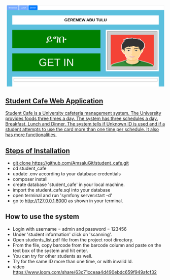 

<img src="public/img/student_cafe.png" >
<a href="public/img/Student-Cafe-Dining-Management-System-Demo.png"/>


 

## Student Cafe Web Application
Student Cafe is a University cafeteria management system. The University provides foods three times a day. 
The system has three schedules a day. Breakfast, Lunch and Dinner. 
The system tells if Unknown ID is used and if a student attempts to use the card more than one time per schedule.
It also has more functionalities. 

## Steps of Installation

- git clone https://github.com/AmsaluGit/student_cafe.git
- cd student_cafe
- update .env according to your database credentials
- composer install
- create database 'student_cafe' in your local machine.
- import the student_cafe.sql into your database
- open terminal and run 'symfony server:start -d'
- go to http://127.0.0.1:8000 as shown in your terminal.

## How to use the system
- Login with username = admin and password = 123456
- Under 'student information' click on 'scanning'.
- Open students_list.pdf file from the project root directory.
- From the file, copy barcode from the barcode column and paste on the text box of the system and hit enter.
- You can try for other students as well.
- Try for the same ID more than one time, or with invalid Id.
- video https://www.loom.com/share/63c71cceaa4d490ebdc659f949afcf32
